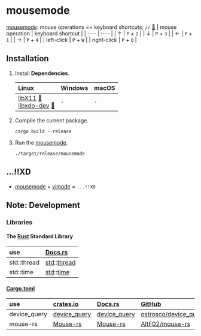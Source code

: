 # mousemode
[mousemode](https://ghsable.github.io/mousemode/): mouse operations == keyboard shortcuts; `//` [🦀](https://www.rust-lang.org/)
| mouse operation | keyboard shortcut |
| :--- | :--- |
| ↑ | `P` + `2` |
| ↓ | `P` + `3` |
| ← | `P` + `1` |
| → | `P` + `4` |
| left-click  | `P` + `W` |
| right-click | `P` + `Q` |

## Installation
1. Install **Dependencies**.

    | Linux | Windows | macOS |
    | :--- | :--- | :--- |
    | [libX11](https://gitlab.freedesktop.org/xorg/lib/libx11) [📝](https://github.com/ostrosco/device_query#dependencies)<br>[libxdo-dev](https://github.com/jordansissel/xdotool) [📝](https://github.com/AltF02/mouse-rs#linux-disclaimer) | `-` | `-` |

2. Compile the current package.
    ```
    cargo build --release
    ```

3. Run the [mousemode](https://ghsable.github.io/mousemode/).
    ```
    ./target/release/mousemode
    ```

## ...!!XD
* [mousemode](https://ghsable.github.io/mousemode/) + [vimode](https://ghsable.github.io/vimode/) = `...!!XD`

## Note: Development
### Libraries
#### The [Rust](https://github.com/rust-lang/rust) Standard Library
| use | [Docs.rs](https://docs.rs/) |
| :---  | :--- |
| std::thread | [std](https://doc.rust-lang.org/std/)::[thread](https://doc.rust-lang.org/std/thread/) |
| std::time | [std](https://doc.rust-lang.org/std/)::[time](https://doc.rust-lang.org/std/time/) |

#### [Cargo.toml](https://github.com/ghsable/mousemode/blob/main/Cargo.toml)
| use | [crates.io](https://crates.io/) | [Docs.rs](https://docs.rs/) | [GitHub](https://github.com/) |
| :---  | :--- | :--- | :--- |
| device\_query | [device\_query](https://crates.io/crates/device_query) | [device\_query](https://docs.rs/device_query/latest/device_query/) | [ostrosco/device\_query](https://github.com/ostrosco/device_query) |
| mouse-rs | [Mouse-rs](https://crates.io/crates/mouse-rs) | [Mouse-rs](https://docs.rs/mouse-rs/latest/mouse_rs/) | [AltF02/mouse-rs](https://github.com/AltF02/mouse-rs) |

